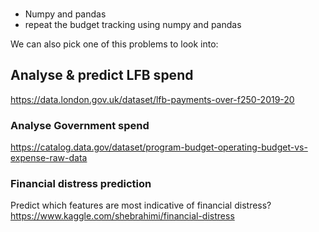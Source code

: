 ### 

- Numpy and pandas
- repeat the budget tracking using numpy and pandas


We can also pick one of this problems to look into:

## Analyse  & predict LFB spend
https://data.london.gov.uk/dataset/lfb-payments-over-f250-2019-20

### Analyse Government spend
https://catalog.data.gov/dataset/program-budget-operating-budget-vs-expense-raw-data

### Financial distress prediction
Predict which features are most indicative of financial distress?
https://www.kaggle.com/shebrahimi/financial-distress
